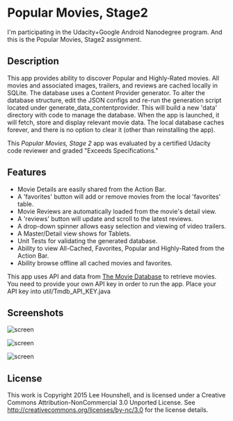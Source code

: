 Popular Movies, Stage2
======================

I'm participating in the Udacity+Google Android Nanodegree program.
And this is the Popular Movies, Stage2 assignment.


## Description

This app provides ability to discover Popular and Highly-Rated movies.
All movies and associated images, trailers, and reviews are cached
locally in SQLite.  The database uses a Content Provider generator.
To alter the database structure, edit the JSON configs and re-run the
generation script located under generate_data_contentprovider.
This will build a new 'data' directory with code to manage the database.
When the app is launched, it will fetch, store and display relevant movie data.
The local database caches forever, and there is no option to clear it
(other than reinstalling the app).

This *Popular Movies, Stage 2* app was evaluated by a certified Udacity code reviewer and graded "Exceeds Specifications."


## Features

 * Movie Details are easily shared from the Action Bar.
 * A 'favorites' button will add or remove movies from the local 'favorites' table.
 * Movie Reviews are automatically loaded from the movie's detail view.
 * A 'reviews' button will update and scroll to the latest reviews.
 * A drop-down spinner allows easy selection and viewing of video trailers.
 * A Master/Detail view shows for Tablets.
 * Unit Tests for validating the generated database.
 * Ability to view All-Cached, Favorites, Popular and Highly-Rated from the Action Bar.
 * Ability browse offline all cached movies and favorites.

This app uses API and data from [The Movie Database](https://www.themoviedb.org/documentation/api) to retrieve movies.
You need to provide your own API key in order to run the app.  Place your API key into util/Tmdb_API_KEY.java


## Screenshots

![screen](../master/screens/phone-screenshot1.png)

![screen](../master/screens/phone-screenshot2.png)

![screen](../master/screens/tablet-screenshot1.png)


## License

This work is Copyright 2015 Lee Hounshell, and 
is licensed under a Creative Commons Attribution-NonCommercial 3.0 
Unported License. See http://creativecommons.org/licenses/by-nc/3.0 for
the license details.

